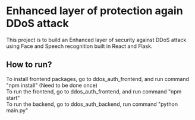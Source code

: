 # Enhanced layer of protection again DDoS attack

This project is to build an Enhanced layer of security against DDoS attack using Face and Speech recognition built in React and Flask.

## How to run?

To install frontend packages, go to ddos_auth_frontend, and run command "npm install" (Need to be done once) <br />
To run the frontend, go to ddos_auth_frontend, and run command "npm start" <br />
To run the backend, go to ddos_auth_backend, run command "python main.py"
